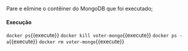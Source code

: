 
Pare e elimine o contêiner do MongoDB que foi executado;

#### Execução

`docker ps`{{execute}}
`docker kill voter-mongo`{{execute}}
`docker ps -a`{{execute}}
`docker rm voter-mongo`{{execute}}
